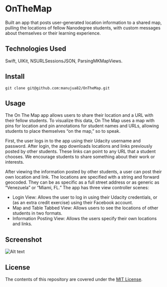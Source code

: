 # OnTheMap
Built an app that posts user-generated location information to a shared map, pulling the locations of fellow Nanodegree students, with custom messages about themselves or their learning experience.

## Technologies Used
Swift, UIKit, NSURLSessionsJSON, ParsingMKMapViews.

## Install
```
git clone git@github.com:manujua82/OnTheMap.git
```

## Usage 
The On The Map app allows users to share their location and a URL with their fellow students. To visualize this data, On The Map uses a map with pins for location and pin annotations for student names and URLs, allowing students to place themselves “on the map,” so to speak.

First, the user logs in to the app using their Udacity username and password. After login, the app downloads locations and links previously posted by other students. These links can point to any URL that a student chooses. We encourage students to share something about their work or interests.

After viewing the information posted by other students, a user can post their own location and link. The locations are specified with a string and forward geocoded. They can be as specific as a full street address or as generic as “Venezuela” or “Miami, FL.”
The app has three view controller scenes:

- Login View: Allows the user to log in using their Udacity credentials, or (as an extra credit exercise) using their Facebook account.
- Map and Table Tabbed View: Allows users to see the locations of other students in two formats.  
- Information Posting View: Allows the users specify their own locations and links.


## Screenshot 
![Alt text](/ScreenShot/screenshot.jpg?raw=true "") 

## License
The contents of this repository are covered under the [MIT License](LICENSE).
